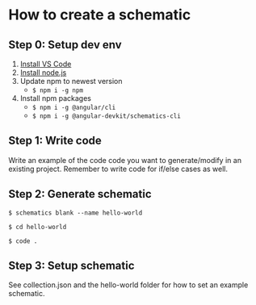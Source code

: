 # How to create a schematic

## Step 0: Setup dev env
1. [Install VS Code](https://code.visualstudio.com/download)
2. [Install node.js](https://nodejs.org/en/download/)
3. Update npm to newest version
    - `$ npm i -g npm`
4. Install npm packages
    - `$ npm i -g @angular/cli`
    - `$ npm i -g @angular-devkit/schematics-cli`

## Step 1: Write code
Write an example of the code code you want to generate/modify in an existing project. Remember to write code for if/else cases as well.

## Step 2: Generate schematic
`$ schematics blank --name hello-world`

`$ cd hello-world`

`$ code .`

## Step 3: Setup schematic
See collection.json and the hello-world folder for how to set an example schematic.
